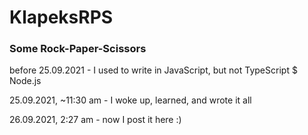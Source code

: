 # KlapeksRPS
### Some Rock-Paper-Scissors


before 25.09.2021 - I used to write in JavaScript, but not TypeScript $ Node.js

25.09.2021, ~11:30 am - I woke up, learned, and wrote it all

26.09.2021, 2:27 am - now I post it here :)

